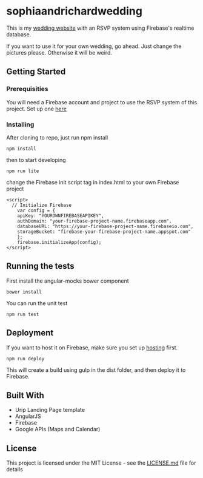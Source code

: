 # sophiaandrichardwedding

This is my [wedding website](https://sophiaAndRichard.firebaseapp.com) with an RSVP system using Firebase's realtime database.

If you want to use it for your own wedding, go ahead. Just change the pictures please. Otherwise it will be weird.

## Getting Started

### Prerequisities

You will need a Firebase account and project to use the RSVP system of this project. Set up one [here](https://firebase.google.com/) 

### Installing

After cloning to repo, just run npm install

```
npm install
```

then to start developing

```
npm run lite
```

change the Firebase init script tag in index.html to your own Firebase project

```
<script>
  // Initialize Firebase
	var config = {
	apiKey: "YOUROWNFIREBASEAPIKEY",
	authDomain: "your-firebase-project-name.firebaseapp.com",
	databaseURL: "https://your-firebase-project-name.firebaseio.com",
	storageBucket: "firebase-your-firebase-project-name.appspot.com"
	};
	firebase.initializeApp(config);
</script>
```

## Running the tests
First install the angular-mocks bower component

```
bower install
```

You can run the unit test

```
npm run test
```

## Deployment

If you want to host it on Firebase, make sure you set up [hosting](https://firebase.google.com/docs/hosting/) first.

```
npm run deploy
```

This will create a build using gulp in the dist folder, and then deploy it to Firebase.

## Built With

* Urip Landing Page template
* AngularJS
* Firebase
* Google APIs (Maps and Calendar)

## License

This project is licensed under the MIT License - see the [LICENSE.md](https://github.com/kelvinatorr/sophiaAndRichard/blob/master/LICENSE) file for details
